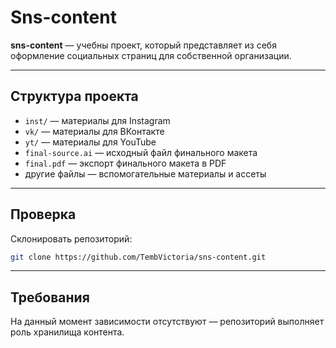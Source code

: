 # Sns-content

**sns-content** — учебны проект, который представляет из себя оформление социальных страниц для собственной организации.

---

## Структура проекта

- `inst/` — материалы для Instagram  
- `vk/` — материалы для ВКонтакте  
- `yt/` — материалы для YouTube  
- `final-source.ai` — исходный файл финального макета  
- `final.pdf` — экспорт финального макета в PDF  
- другие файлы — вспомогательные материалы и ассеты  

---

## Проверка

Склонировать репозиторий:  
   ```bash
   git clone https://github.com/TembVictoria/sns-content.git
   ```

---

## Требования

На данный момент зависимости отсутствуют — репозиторий выполняет роль хранилища контента.  
